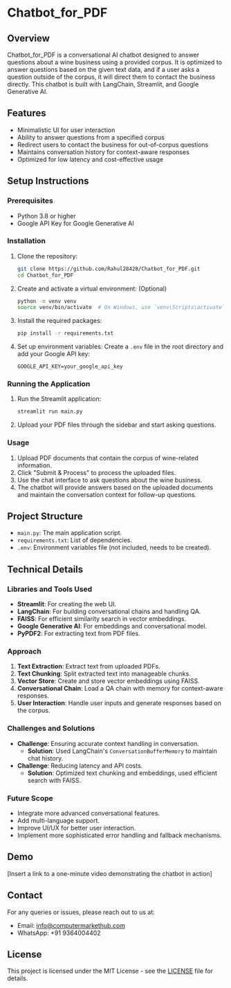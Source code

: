 # Chatbot_for_PDF

## Overview
Chatbot_for_PDF is a conversational AI chatbot designed to answer questions about a wine business using a provided corpus. It is optimized to answer questions based on the given text data, and if a user asks a question outside of the corpus, it will direct them to contact the business directly. This chatbot is built with LangChain, Streamlit, and Google Generative AI.

## Features
- Minimalistic UI for user interaction
- Ability to answer questions from a specified corpus
- Redirect users to contact the business for out-of-corpus questions
- Maintains conversation history for context-aware responses
- Optimized for low latency and cost-effective usage

## Setup Instructions
### Prerequisites
- Python 3.8 or higher
- Google API Key for Google Generative AI

### Installation
1. Clone the repository:
    ```bash
    git clone https://github.com/Rahul28428/Chatbot_for_PDF.git
    cd Chatbot_for_PDF
    ```

2. Create and activate a virtual environment: (Optional)
    ```bash
    python -m venv venv
    source venv/bin/activate  # On Windows, use `venv\Scripts\activate`
    ```

3. Install the required packages:
    ```bash
    pip install -r requirements.txt
    ```

4. Set up environment variables:
    Create a `.env` file in the root directory and add your Google API key:
    ```env
    GOOGLE_API_KEY=your_google_api_key
    ```

### Running the Application
1. Run the Streamlit application:
    ```bash
    streamlit run main.py
    ```

2. Upload your PDF files through the sidebar and start asking questions.

### Usage
1. Upload PDF documents that contain the corpus of wine-related information.
2. Click "Submit & Process" to process the uploaded files.
3. Use the chat interface to ask questions about the wine business.
4. The chatbot will provide answers based on the uploaded documents and maintain the conversation context for follow-up questions.

## Project Structure
- `main.py`: The main application script.
- `requirements.txt`: List of dependencies.
- `.env`: Environment variables file (not included, needs to be created).

## Technical Details
### Libraries and Tools Used
- **Streamlit**: For creating the web UI.
- **LangChain**: For building conversational chains and handling QA.
- **FAISS**: For efficient similarity search in vector embeddings.
- **Google Generative AI**: For embeddings and conversational model.
- **PyPDF2**: For extracting text from PDF files.

### Approach
1. **Text Extraction**: Extract text from uploaded PDFs.
2. **Text Chunking**: Split extracted text into manageable chunks.
3. **Vector Store**: Create and store vector embeddings using FAISS.
4. **Conversational Chain**: Load a QA chain with memory for context-aware responses.
5. **User Interaction**: Handle user inputs and generate responses based on the corpus.

### Challenges and Solutions
- **Challenge**: Ensuring accurate context handling in conversation.
  - **Solution**: Used LangChain's `ConversationBufferMemory` to maintain chat history.
- **Challenge**: Reducing latency and API costs.
  - **Solution**: Optimized text chunking and embeddings, used efficient search with FAISS.

### Future Scope
- Integrate more advanced conversational features.
- Add multi-language support.
- Improve UI/UX for better user interaction.
- Implement more sophisticated error handling and fallback mechanisms.

## Demo
[Insert a link to a one-minute video demonstrating the chatbot in action]

## Contact
For any queries or issues, please reach out to us at:
- Email: info@computermarkethub.com
- WhatsApp: +91 9364004402

## License
This project is licensed under the MIT License - see the [LICENSE](LICENSE) file for details.
